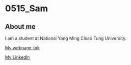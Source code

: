 # 0515_Sam 




## About me

I am a student at National Yang Ming Chiao Tung University. 

[My webpage link](https://samresume.wuaze.com)

[My LinkedIn](https://linkedin.com/in/young-siang-chang-aa7b81350/)

